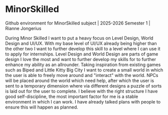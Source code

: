 # MinorSkilled
Github environment for MinorSkilled subject | 2025-2026 Semester 1 | Rianne Jongerius

During Minor Skilled I want to put a heavy focus on Level Design, World Design and UI/UX. With my base level of UI/UX already being higher than the other two I want to further develop this skill to a level where I can use it to apply for internships. Level Design and World Design are parts of game design I love the most and want to further develop my skills for to further enhance my ability as an allrounder. Taking inspiration from existing games such as Biped and Little Kitty Big City I want to create a small world in which the user is able to freely move around and "interact" with the world. NPCs will be placed around the world which need help, after which the user is sent to a temporary dimension where via different designs a puzzle of sorts is laid out for the user to complete. I believe with the right structure I have good self-discipline, the most important factor for me is a stable environment in which I can work. I have already talked plans with people to ensure this will happen as planned.
